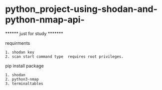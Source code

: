 # python_project-using-shodan-and-python-nmap-api-


****** just for study *******

requirments 

	1. shodan key
	2. scan start command type  requires root privileges.


pip install package

	1. shodan
	2. python3-nmap
	3. terminaltables

